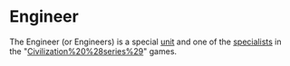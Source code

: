 # Engineer

The Engineer (or Engineers) is a special [unit](unit) and one of the [specialists](specialists) in the "[Civilization%20%28series%29](Civilization)" games.